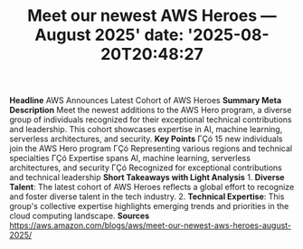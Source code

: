 ﻿---
title: "Meet our newest AWS Heroes — August 2025'
date: '2025-08-20T20:48:27"
category: "Markets"
summary: ""
slug: "meet our newest aws heroes  august 2025"
source_urls:
  - "https://aws.amazon.com/blogs/aws/meet-our-newest-aws-heroes-august-2025/"
seo:
  title: "Meet our newest AWS Heroes — August 2025 | Hash n Hedge'
  description: '"
  keywords: ["news", "markets", "brief"]
---
**Headline** AWS Announces Latest Cohort of AWS Heroes  **Summary Meta Description** Meet the newest additions to the AWS Hero program, a diverse group of individuals recognized for their exceptional technical contributions and leadership. This cohort showcases expertise in AI, machine learning, serverless architectures, and security.  **Key Points**  ΓÇó 15 new individuals join the AWS Hero program ΓÇó Representing various regions and technical specialties ΓÇó Expertise spans AI, machine learning, serverless architectures, and security ΓÇó Recognized for exceptional contributions and technical leadership  **Short Takeaways with Light Analysis**  1. **Diverse Talent**: The latest cohort of AWS Heroes reflects a global effort to recognize and foster diverse talent in the tech industry. 2. **Technical Expertise**: This group's collective expertise highlights emerging trends and priorities in the cloud computing landscape.  **Sources** https://aws.amazon.com/blogs/aws/meet-our-newest-aws-heroes-august-2025/ 
